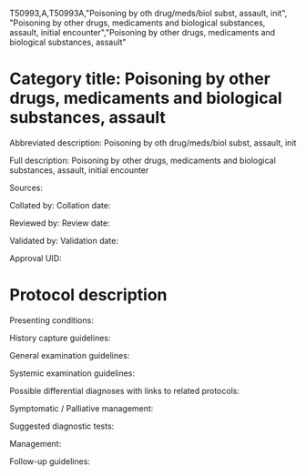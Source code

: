 T50993,A,T50993A,"Poisoning by oth drug/meds/biol subst, assault, init", "Poisoning by other drugs, medicaments and biological substances, assault, initial encounter","Poisoning by other drugs, medicaments and biological substances, assault"
# Category title: Poisoning by other drugs, medicaments and biological substances, assault

Abbreviated description: Poisoning by oth drug/meds/biol subst, assault, init

Full description: Poisoning by other drugs, medicaments and biological substances, assault, initial encounter

Sources:

Collated by:
Collation date:

Reviewed by:
Review date:

Validated by:
Validation date:

Approval UID:

# Protocol description

Presenting conditions:

History capture guidelines:

General examination guidelines:

Systemic examination guidelines:

Possible differential diagnoses with links to related protocols:

Symptomatic / Palliative management:

Suggested diagnostic tests:

Management:

Follow-up guidelines:
